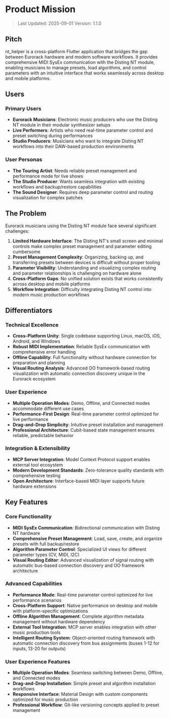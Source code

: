 # Product Mission

> Last Updated: 2025-09-01
> Version: 1.1.0

## Pitch

nt_helper is a cross-platform Flutter application that bridges the gap between Eurorack hardware and modern software workflows. It provides comprehensive MIDI SysEx communication with the Disting NT module, enabling musicians to manage presets, load algorithms, and control parameters with an intuitive interface that works seamlessly across desktop and mobile platforms.

## Users

### Primary Users
- **Eurorack Musicians**: Electronic music producers who use the Disting NT module in their modular synthesizer setups
- **Live Performers**: Artists who need real-time parameter control and preset switching during performances
- **Studio Producers**: Musicians who want to integrate Disting NT workflows into their DAW-based production environments

### User Personas
- **The Touring Artist**: Needs reliable preset management and performance mode for live shows
- **The Studio Producer**: Wants seamless integration with existing workflows and backup/restore capabilities
- **The Sound Designer**: Requires deep parameter control and routing visualization for complex patches

## The Problem

Eurorack musicians using the Disting NT module face several significant challenges:

1. **Limited Hardware Interface**: The Disting NT's small screen and minimal controls make complex preset management and parameter editing cumbersome
2. **Preset Management Complexity**: Organizing, backing up, and transferring presets between devices is difficult without proper tooling
3. **Parameter Visibility**: Understanding and visualizing complex routing and parameter relationships is challenging on hardware alone
4. **Cross-Platform Gaps**: No unified solution exists that works consistently across desktop and mobile platforms
5. **Workflow Integration**: Difficulty integrating Disting NT control into modern music production workflows

## Differentiators

### Technical Excellence
- **Cross-Platform Unity**: Single codebase supporting Linux, macOS, iOS, Android, and Windows
- **Robust MIDI Implementation**: Reliable SysEx communication with comprehensive error handling
- **Offline Capability**: Full functionality without hardware connection for preparation and planning
- **Visual Routing Analysis**: Advanced OO framework-based routing visualization with automatic connection discovery unique in the Eurorack ecosystem

### User Experience
- **Multiple Operation Modes**: Demo, Offline, and Connected modes accommodate different use cases
- **Performance-First Design**: Real-time parameter control optimized for live performance
- **Drag-and-Drop Simplicity**: Intuitive preset installation and management
- **Professional Architecture**: Cubit-based state management ensures reliable, predictable behavior

### Integration & Extensibility
- **MCP Server Integration**: Model Context Protocol support enables external tool ecosystem
- **Modern Development Standards**: Zero-tolerance quality standards with comprehensive testing
- **Open Architecture**: Interface-based MIDI layer supports future hardware extensions

## Key Features

### Core Functionality
- **MIDI SysEx Communication**: Bidirectional communication with Disting NT hardware
- **Comprehensive Preset Management**: Load, save, create, and organize presets with full backup/restore
- **Algorithm Parameter Control**: Specialized UI views for different parameter types (CV, MIDI, I2C)
- **Visual Routing Editor**: Advanced visualization of signal routing with automatic bus-based connection discovery and OO framework architecture

### Advanced Capabilities  
- **Performance Mode**: Real-time parameter control optimized for live performance scenarios
- **Cross-Platform Support**: Native performance on desktop and mobile with platform-specific optimizations
- **Offline Algorithm Management**: Complete algorithm metadata management without hardware dependency
- **External Tool Integration**: MCP server enables integration with other music production tools
- **Intelligent Routing System**: Object-oriented routing framework with automatic connection discovery from bus assignments (buses 1-12 for inputs, 13-20 for outputs)

### User Experience Features
- **Multiple Operation Modes**: Seamless switching between Demo, Offline, and Connected modes
- **Drag-and-Drop Installation**: Simple preset and algorithm installation workflows
- **Responsive Interface**: Material Design with custom components optimized for music production
- **Professional Workflow**: Git-like versioning concepts applied to preset management